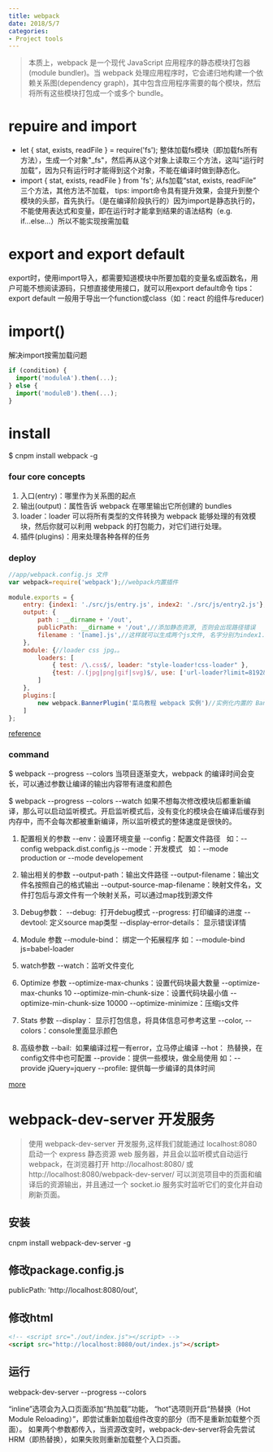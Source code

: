 ```yaml
---
title: webpack
date: 2018/5/7
categories:
- Project tools
---
```


> 本质上，webpack 是一个现代 JavaScript 应用程序的静态模块打包器(module bundler)。当 webpack 处理应用程序时，它会递归地构建一个依赖关系图(dependency graph)，其中包含应用程序需要的每个模块，然后将所有这些模块打包成一个或多个 bundle。

# repuire and import
+ let { stat, exists, readFile } = require('fs'); 
整体加载fs模块（即加载fs所有方法），生成一个对象"_fs"，然后再从这个对象上读取三个方法，这叫“运行时加载”，因为只有运行时才能得到这个对象，不能在编译时做到静态化。
+ import { stat, exists, readFile } from 'fs';
从fs加载“stat, exists, readFile” 三个方法，其他方法不加载，
tips: import命令具有提升效果，会提升到整个模块的头部，首先执行。（是在编译阶段执行的）因为import是静态执行的，不能使用表达式和变量，即在运行时才能拿到结果的语法结构（e.g. if...else...）所以不能实现按需加载

# export and export default
export时，使用import导入，都需要知道模块中所要加载的变量名或函数名，用户可能不想阅读源码，只想直接使用接口，就可以用export default命令
tips：export default 一般用于导出一个function或class（如：react 的组件与reducer)

# import()
解决import按需加载问题
```js
if (condition) {
  import('moduleA').then(...);
} else {
  import('moduleB').then(...);
}
```

# install
$ cnpm install webpack -g

### four core concepts
1. 入口(entry)：哪里作为关系图的起点
2. 输出(output)：属性告诉 webpack 在哪里输出它所创建的 bundles
3. loader：loader 可以将所有类型的文件转换为 webpack 能够处理的有效模块，然后你就可以利用 webpack 的打包能力，对它们进行处理。
4. 插件(plugins)：用来处理各种各样的任务

### deploy
```js
//app/webpack.config.js 文件
var webpack=require('webpack');//webpack内置插件
 
module.exports = {
    entry: {index1: './src/js/entry.js', index2: './src/js/entry2.js'},//多入口
    output: {
        path : __dirname + '/out',
        publicPath: __dirname + '/out',//添加静态资源, 否则会出现路径错误
        filename : '[name].js',//这样就可以生成两个js文件, 名字分别为index1.js, 和index2.js
    },
    module: {//loader css jpg。。
        loaders: [
            { test: /\.css$/, loader: "style-loader!css-loader" },
            {test: /.(jpg|png|gif|svg)$/, use: ['url-loader?limit=8192&name=./[name].[ext]']}
        ]
    },
    plugins:[
        new webpack.BannerPlugin('菜鸟教程 webpack 实例')//实例化内置的 BannerPlugin 插件
    ]
};
```
[reference](https://blog.csdn.net/c_kite/article/details/71279853)

### command
$ webpack --progress --colors
当项目逐渐变大，webpack 的编译时间会变长，可以通过参数让编译的输出内容带有进度和颜色

$ webpack --progress --colors --watch
如果不想每次修改模块后都重新编译，那么可以启动监听模式。开启监听模式后，没有变化的模块会在编译后缓存到内存中，而不会每次都被重新编译，所以监听模式的整体速度是很快的。

1. 配置相关的参数
--env：设置环境变量
--config：配置文件路径   如：--config webpack.dist.config.js
--mode：开发模式   如：--mode production or --mode developement

2. 输出相关的参数
--output-path：输出文件路径
--output-filename：输出文件名按照自己的格式输出
--output-source-map-filename：映射文件名，文件打包后与源文件有一个映射关系，可以通过map找到源文件

3. Debug参数：
--debug:  打开debug模式
--progress: 打印编译的进度
--devtool: 定义source map类型
--display-error-details： 显示错误详情

4. Module 参数
--module-bind： 绑定一个拓展程序 如：--module-bind js=babel-loader

5. watch参数
--watch：监听文件变化

6. Optimize 参数
--optimize-max-chunks：设置代码块最大数量
--optimize-max-chunks 10
--optimize-min-chunk-size：设置代码块最小值
--optimize-min-chunk-size 10000
--optimize-minimize：压缩js文件

7. Stats 参数
--display： 显示打包信息，将具体信息可参考这里
--color, --colors：console里面显示颜色

8. 高级参数
--bail:  如果编译过程一有error，立马停止编译
--hot： 热替换，在config文件中也可配置
--provide：提供一些模块，做全局使用 如：--provide jQuery=jquery
--profile: 提供每一步编译的具体时间

[more](https://webpack.js.org/api/cli/#src/components/Sidebar/Sidebar.jsx)


# webpack-dev-server 开发服务
> 使用 webpack-dev-server 开发服务,这样我们就能通过 localhost:8080 启动一个 express 静态资源 web 服务器，并且会以监听模式自动运行 webpack，在浏览器打开 http://localhost:8080/ 或 http://localhost:8080/webpack-dev-server/ 可以浏览项目中的页面和编译后的资源输出，并且通过一个 socket.io 服务实时监听它们的变化并自动刷新页面。

## 安装
cnpm install webpack-dev-server -g

## 修改package.config.js
publicPath: 'http://localhost:8080/out',

## 修改html
```html
<!-- <script src="./out/index.js"></script> -->
<script src="http://localhost:8080/out/index.js"></script>
```

## 运行
webpack-dev-server --progress --colors

“inline”选项会为入口页面添加“热加载”功能，
“hot”选项则开启“热替换（Hot Module Reloading）”，即尝试重新加载组件改变的部分（而不是重新加载整个页面）。
如果两个参数都传入，当资源改变时，webpack-dev-server将会先尝试HRM（即热替换），如果失败则重新加载整个入口页面。
